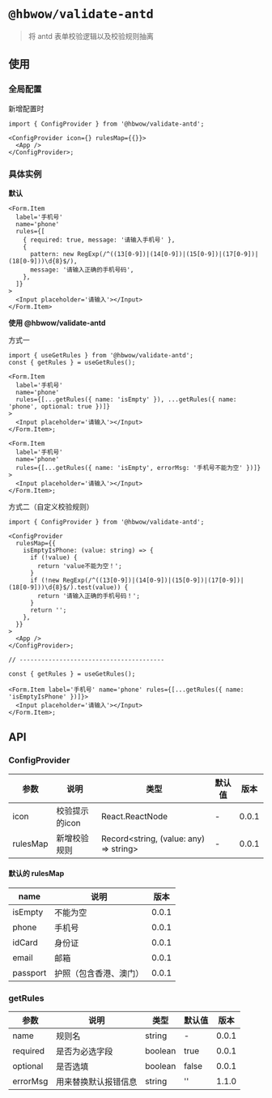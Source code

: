# `@hbwow/validate-antd`

> 将 antd 表单校验逻辑以及校验规则抽离

## 使用

### 全局配置

新增配置时

```tsx
import { ConfigProvider } from '@hbwow/validate-antd';

<ConfigProvider icon={} rulesMap={{}}>
  <App />
</ConfigProvider>;
```

### 具体实例

**默认**

```tsx
<Form.Item
  label='手机号'
  name='phone'
  rules={[
    { required: true, message: '请输入手机号' },
    {
      pattern: new RegExp(/^((13[0-9])|(14[0-9])|(15[0-9])|(17[0-9])|(18[0-9]))\d{8}$/),
      message: '请输入正确的手机号码',
    },
  ]}
>
  <Input placeholder='请输入'></Input>
</Form.Item>
```

**使用 @hbwow/validate-antd**

方式一

```tsx
import { useGetRules } from '@hbwow/validate-antd';
const { getRules } = useGetRules();

<Form.Item
  label='手机号'
  name='phone'
  rules={[...getRules({ name: 'isEmpty' }), ...getRules({ name: 'phone', optional: true })]}
>
  <Input placeholder='请输入'></Input>
</Form.Item>;

<Form.Item
  label='手机号'
  name='phone'
  rules={[...getRules({ name: 'isEmpty', errorMsg: '手机号不能为空' })]}
>
  <Input placeholder='请输入'></Input>
</Form.Item>;
```

方式二（自定义校验规则）

```tsx
import { ConfigProvider } from '@hbwow/validate-antd';

<ConfigProvider
  rulesMap={{
    isEmptyIsPhone: (value: string) => {
      if (!value) {
        return 'value不能为空！';
      }
      if (!new RegExp(/^((13[0-9])|(14[0-9])|(15[0-9])|(17[0-9])|(18[0-9]))\d{8}$/).test(value)) {
        return '请输入正确的手机号码！';
      }
      return '';
    },
  }}
>
  <App />
</ConfigProvider>;

// ----------------------------------------

const { getRules } = useGetRules();

<Form.Item label='手机号' name='phone' rules={[...getRules({ name: 'isEmptyIsPhone' })]}>
  <Input placeholder='请输入'></Input>
</Form.Item>;
```

## API

### ConfigProvider

| 参数     | 说明           | 类型                                   | 默认值 | 版本  |
| -------- | -------------- | -------------------------------------- | ------ | ----- |
| icon     | 校验提示的icon | React.ReactNode                        | -      | 0.0.1 |
| rulesMap | 新增校验规则   | Record<string, (value: any) => string> | -      | 0.0.1 |

#### 默认的 rulesMap

| name     | 说明                   | 版本  |
| -------- | ---------------------- | ----- |
| isEmpty  | 不能为空               | 0.0.1 |
| phone    | 手机号                 | 0.0.1 |
| idCard   | 身份证                 | 0.0.1 |
| email    | 邮箱                   | 0.0.1 |
| passport | 护照（包含香港、澳门） | 0.0.1 |

### getRules

| 参数     | 说明                 | 类型    | 默认值 | 版本  |
| -------- | -------------------- | ------- | ------ | ----- |
| name     | 规则名               | string  | -      | 0.0.1 |
| required | 是否为必选字段       | boolean | true   | 0.0.1 |
| optional | 是否选填             | boolean | false  | 0.0.1 |
| errorMsg | 用来替换默认报错信息 | string  | ''     | 1.1.0 |
